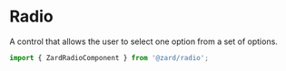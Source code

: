 # Radio

A control that allows the user to select one option from a set of options.

```ts
import { ZardRadioComponent } from '@zard/radio';
```
